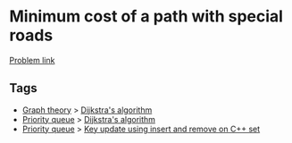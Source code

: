 # Minimum cost of a path with special roads

[Problem link](https://leetcode.com/problems/minimum-cost-of-a-path-with-special-roads/)

## Tags

* [Graph theory](/README.md#Graph_theory) > [Dijkstra's algorithm](/README.md#Graph_theory-Dijkstra_s_algorithm)
* [Priority queue](/README.md#Priority_queue) > [Dijkstra's algorithm](/README.md#Priority_queue-Dijkstra_s_algorithm)
* [Priority queue](/README.md#Priority_queue) > [Key update using insert and remove on C++ set](/README.md#Priority_queue-Key_update_using_insert_and_remove_on_C___set)
